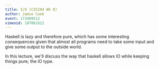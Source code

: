 ```yaml
---
title: I/O (CIS194 Wk 8)
author: Jamie Cook
event: 173409512
vimeoid: 107081622
---
```


Haskell is lazy and therefore pure, which has some interesting consequences
given that almost all programs need to take some input and give some output to
the outside world. 

In this lecture, we'll discuss the way that haskell allows IO while keeping
things pure; the IO type. 

